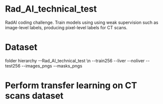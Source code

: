 # Rad_AI_technical_test
RadAI coding challenge. Train models using using weak supervision such as image-level labels, producing pixel-level labels for CT scans.

# Dataset
folder hierarchy
--Rad_AI_technical_test \n
  --train256
    --liver
    --noliver
  --test256
    --images_pngs
    --masks_pngs
# Perform transfer learning on CT scans dataset
